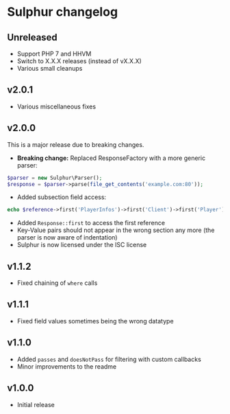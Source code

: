 # Sulphur changelog

## Unreleased

* Support PHP 7 and HHVM
* Switch to X.X.X releases (instead of vX.X.X)
* Various small cleanups

## v2.0.1

* Various miscellaneous fixes

## v2.0.0

This is a major release due to breaking changes.

* __Breaking change:__ Replaced ResponseFactory with a more generic parser:
```php
$parser = new Sulphur\Parser();
$response = $parser->parse(file_get_contents('example.com:80'));
```
* Added subsection field access:
```php
echo $reference->first('PlayerInfos')->first('Client')->first('Player')->Name;
```
* Added `Response::first` to access the first reference
* Key-Value pairs should not appear in the wrong section any more (the parser is now aware of indentation)
* Sulphur is now licensed under the ISC license

## v1.1.2

* Fixed chaining of `where` calls

## v1.1.1

* Fixed field values sometimes being the wrong datatype

## v1.1.0

* Added `passes` and `doesNotPass` for filtering with custom callbacks
* Minor improvements to the readme

## v1.0.0

* Initial release
